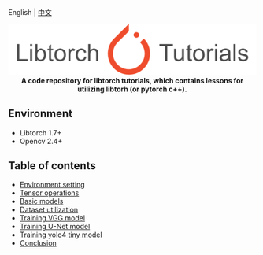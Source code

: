English | [中文](https://github.com/AllentDan/LibtorchTutorials/blob/main/README_Chinese.md)

<div align="center">

![logo](https://raw.githubusercontent.com/AllentDan/ImageBase/main/detection/LibtorchTutorials.png)  
**A code repository for libtorch tutorials, which contains lessons for utilizing libtorh (or pytorch c++).**  

</div>


## Environment
- Libtorch 1.7+
- Opencv 2.4+

## Table of contents
- [Environment setting](https://github.com/AllentDan/LibtorchTutorials/tree/main/lesson1-Environment)
- [Tensor operations](https://github.com/AllentDan/LibtorchTutorials/tree/main/lesson2-TensorOperations)
- [Basic models](https://github.com/AllentDan/LibtorchTutorials/tree/main/lesson3-BasicModels)
- [Dataset utilization](https://github.com/AllentDan/LibtorchTutorials/tree/main/lesson4-DatasetUtilization)
- [Training VGG model](https://github.com/AllentDan/LibtorchTutorials/tree/main/lesson5-TrainingVGG)
- [Training U-Net model](https://github.com/AllentDan/LibtorchTutorials/tree/main/lesson6-Segmentation)
- [Training yolo4 tiny model](https://github.com/AllentDan/LibtorchTutorials/tree/main/lesson7-Detection)
- [Conclusion](https://github.com/AllentDan/LibtorchTutorials/tree/main/lesson8-Conclusion)